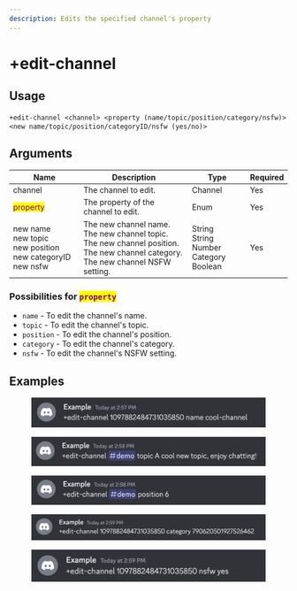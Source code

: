 ```yaml
---
description: Edits the specified channel's property
---
```


# +edit-channel

## Usage

```
+edit-channel <channel> <property (name/topic/position/category/nsfw)> <new name/topic/position/categoryID/nsfw (yes/no)>
```

## Arguments

<table><thead><tr><th width="155">Name</th><th width="289">Description</th><th width="122">Type</th><th>Required</th></tr></thead><tbody><tr><td>channel</td><td>The channel to edit.</td><td>Channel</td><td>Yes</td></tr><tr><td><mark style="color:purple;">property</mark></td><td>The property of the channel to edit.</td><td>Enum</td><td>Yes</td></tr><tr><td>new name<br>new topic<br>new position<br>new categoryID<br>new nsfw</td><td>The new channel name.<br>The new channel topic.<br>The new channel position.<br>The new channel category.<br>The new channel NSFW setting.</td><td>String<br>String<br>Number<br>Category<br>Boolean</td><td>Yes</td></tr></tbody></table>

### Possibilities for <mark style="color:purple;">`property`</mark>

* `name` - To edit the channel's name.
* `topic` - To edit the channel's topic.
* `position` - To edit the channel's position.
* `category` - To edit the channel's category.
* `nsfw` - To edit the channel's NSFW setting.

## Examples

<figure><img src="../../.gitbook/assets/Bildschirmfoto 2023-06-10 um 15.01.56.png" alt=""><figcaption></figcaption></figure>

<figure><img src="../../.gitbook/assets/Bildschirmfoto 2023-06-10 um 15.02.22.png" alt=""><figcaption></figcaption></figure>

<figure><img src="../../.gitbook/assets/Bildschirmfoto 2023-06-10 um 15.03.01.png" alt=""><figcaption></figcaption></figure>

<figure><img src="../../.gitbook/assets/Bildschirmfoto 2023-06-10 um 15.03.24.png" alt=""><figcaption></figcaption></figure>

<figure><img src="../../.gitbook/assets/Bildschirmfoto 2023-06-10 um 15.03.43.png" alt=""><figcaption></figcaption></figure>
